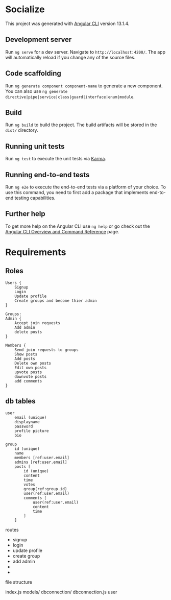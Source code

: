 # Socialize

This project was generated with [Angular CLI](https://github.com/angular/angular-cli) version 13.1.4.

## Development server

Run `ng serve` for a dev server. Navigate to `http://localhost:4200/`. The app will automatically reload if you change any of the source files.

## Code scaffolding

Run `ng generate component component-name` to generate a new component. You can also use `ng generate directive|pipe|service|class|guard|interface|enum|module`.

## Build

Run `ng build` to build the project. The build artifacts will be stored in the `dist/` directory.

## Running unit tests

Run `ng test` to execute the unit tests via [Karma](https://karma-runner.github.io).

## Running end-to-end tests

Run `ng e2e` to execute the end-to-end tests via a platform of your choice. To use this command, you need to first add a package that implements end-to-end testing capabilities.

## Further help

To get more help on the Angular CLI use `ng help` or go check out the [Angular CLI Overview and Command Reference](https://angular.io/cli) page.

# Requirements

## Roles
```
Users {
    Signup
    Login
    Update profile
    Create groups and become thier admin
}

Groups:
Admin {
    Accept join requests
    Add admin
    delete posts
}

Members {
    Send join requests to groups
    Show posts
    Add posts
    Delete own posts
    Edit own posts
    upvote posts
    downvote posts
    add comments
}
```

## db tables
```
user
    email (unique)
    displayname
    password
    profile picture
    bio

group
    id (unique)
    name
    members [ref:user.email]
    admins [ref:user.email]
    posts [
        id (unique)
        content
        time
        votes
        group(ref:group.id)
        user(ref:user.email)
        comments [
            user(ref:user.email)
            content
            time
        ]
    ]

```
routes
- signup
- login
- update profile
- create group
- add admin
- 
- 

file structure

index.js
models/
    dbconnection/
        dbconnection.js
    user
